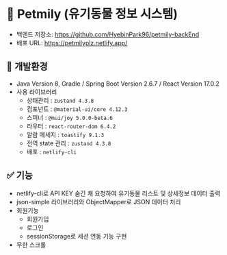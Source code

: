 # 📌 Petmily (유기동물 정보 시스템)

* 백엔드 저장소: https://github.com/HyebinPark96/petmily-backEnd
* 배포 URL: https://petmilyplz.netlify.app/

## 🔨 개발환경
* Java Version 8, Gradle / Spring Boot Version 2.6.7 / React Version 17.0.2
* 사용 라이브러리
  * 상태관리 : `zustand 4.3.8` 
  * 컴포넌트 : `@material-ui/core 4.12.3`
  * 스피너 : `@mui/joy 5.0.0-beta.6`
  * 라우터 : `react-router-dom 6.4.2`
  * 알람 메세지 : `toastify 9.1.3` 
  * 전역 state 관리 : `zustand 4.3.8` 
  * 배포 : `netlify-cli`
## ✅ 기능
 * netlify-cli로 API KEY 숨긴 채 요청하여 유기동물 리스트 및 상세정보 데이터 출력
 * json-simple 라이브러리와 ObjectMapper로 JSON 데이터 처리
 * 회원기능
   * 회원가입
   * 로그인
   * sessionStorage로 세션 연동 기능 구현
* 무한 스크롤
  <!-- * 탭 메뉴 구현
    * 1번 탭 게시판, 2번 탭 차트
  * 글 리스트
    * 글 번호, 제목, 작성자, 작성 일자
    * 컬럼별 정렬
  * [Modal] 글 등록
    * 입력 항목 : 작성자명, 비밀번호, 제목, 내용
  * [Modal] 글 수정
    * 비밀번호 확인 후 수정 Modal Open
  * [Modal] 글 삭제
    * 비밀번호 확인 후 삭제 Modal Open
        * 삭제 전 사용자 최종 확인 Modal 필요
  * Pagination 구현
  * 글 등록, 수정 시 첨부 파일 추가 기능
    * 첨부 파일 존재 시 글 리스트에서 아이콘 표시
  * 조회수 표시
  * 게시글 검색 기능
  * 차트
    * 컬럼차트 : 일자별 게시글 수 --> 
<!-- ## ✅ 피드백
  * @ControllerAdvice를 이용한 예외처리
  * 마이바티스 여러 if문보다 choose when문으로 코드 줄이기
  * 페이징 처리 : 네트워크 preview/response를 참고하여 페이지당 전체 게시글을 불러오는 방식에서 
                  페이지당 게시글 개수만큼만 들고오기
  * 무분별한 console.log() 대신 개발자도구를 이용한 디버깅
  * 컴포넌트 분리 및 props로 state 넘겨주기
  * state는 상태관리를 위해 필요한 것이므로 일회성 용도는 변수로 관리
  * 가급적 useRef 지양
  * 구조분해할당(spread 등) 학습 -->
